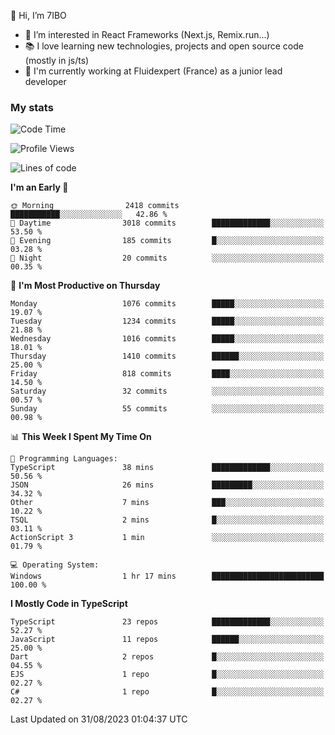 👋 Hi, I’m 7IBO

- 👀 I’m interested in React Frameworks (Next.js, Remix.run...)
- 📚 I love learning new technologies, projects and open source code (mostly in js/ts)
- 💼 I'm currently working at Fluidexpert (France) as a junior lead developer

### My stats
<!--START_SECTION:waka-->
![Code Time](http://img.shields.io/badge/Code%20Time-141%20hrs%2058%20mins-blue)

![Profile Views](http://img.shields.io/badge/Profile%20Views-0-blue)

![Lines of code](https://img.shields.io/badge/From%20Hello%20World%20I%27ve%20Written-7.2%20million%20lines%20of%20code-blue)

**I'm an Early 🐤** 

```text
🌞 Morning                2418 commits        ███████████░░░░░░░░░░░░░░   42.86 % 
🌆 Daytime                3018 commits        █████████████░░░░░░░░░░░░   53.50 % 
🌃 Evening                185 commits         █░░░░░░░░░░░░░░░░░░░░░░░░   03.28 % 
🌙 Night                  20 commits          ░░░░░░░░░░░░░░░░░░░░░░░░░   00.35 % 
```
📅 **I'm Most Productive on Thursday** 

```text
Monday                   1076 commits        █████░░░░░░░░░░░░░░░░░░░░   19.07 % 
Tuesday                  1234 commits        █████░░░░░░░░░░░░░░░░░░░░   21.88 % 
Wednesday                1016 commits        █████░░░░░░░░░░░░░░░░░░░░   18.01 % 
Thursday                 1410 commits        ██████░░░░░░░░░░░░░░░░░░░   25.00 % 
Friday                   818 commits         ████░░░░░░░░░░░░░░░░░░░░░   14.50 % 
Saturday                 32 commits          ░░░░░░░░░░░░░░░░░░░░░░░░░   00.57 % 
Sunday                   55 commits          ░░░░░░░░░░░░░░░░░░░░░░░░░   00.98 % 
```


📊 **This Week I Spent My Time On** 

```text
💬 Programming Languages: 
TypeScript               38 mins             █████████████░░░░░░░░░░░░   50.56 % 
JSON                     26 mins             █████████░░░░░░░░░░░░░░░░   34.32 % 
Other                    7 mins              ███░░░░░░░░░░░░░░░░░░░░░░   10.22 % 
TSQL                     2 mins              █░░░░░░░░░░░░░░░░░░░░░░░░   03.11 % 
ActionScript 3           1 min               ░░░░░░░░░░░░░░░░░░░░░░░░░   01.79 % 

💻 Operating System: 
Windows                  1 hr 17 mins        █████████████████████████   100.00 % 
```

**I Mostly Code in TypeScript** 

```text
TypeScript               23 repos            █████████████░░░░░░░░░░░░   52.27 % 
JavaScript               11 repos            ██████░░░░░░░░░░░░░░░░░░░   25.00 % 
Dart                     2 repos             █░░░░░░░░░░░░░░░░░░░░░░░░   04.55 % 
EJS                      1 repo              █░░░░░░░░░░░░░░░░░░░░░░░░   02.27 % 
C#                       1 repo              █░░░░░░░░░░░░░░░░░░░░░░░░   02.27 % 
```




 Last Updated on 31/08/2023 01:04:37 UTC
<!--END_SECTION:waka-->
